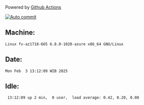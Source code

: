 Powered by [Github Actions](https://github.com/features/actions)

[![Auto commit](https://github.com/hiage/workstation/workflows/Auto%20commit/badge.svg)](https://github.com/hiage/workstation/actions?query=workflow%3A%22Auto+commit%22)

## Machine:
```
Linux fv-az1718-665 6.8.0-1020-azure x86_64 GNU/Linux
```
## Date:
```
Mon Feb  3 13:12:09 WIB 2025
```
## Idle:
```
 13:12:09 up 2 min,  0 user,  load average: 0.42, 0.20, 0.08
```
